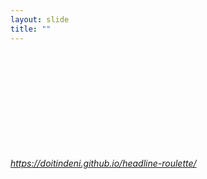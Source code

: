 ```yaml
---
layout: slide
title: ""
---
```


<section>
<iframe class="stretch" frameborder="0" marginheight="0" marginwidth="0" data-src="https://baibi.github.io/chinese-in-nsw-in-pictures/#/"></iframe>
<h6><a class="external" href="https://doitindeni.github.io/headline-roulette/">https://doitindeni.github.io/headline-roulette/</a></h6>
</section>
